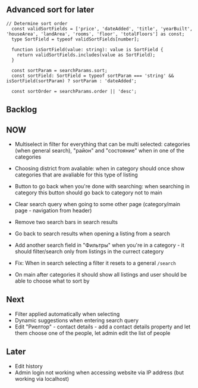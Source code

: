 ## Advanced sort for later

```
// Determine sort order
  const validSortFields = ['price', 'dateAdded', 'title', 'yearBuilt', 'houseArea', 'landArea', 'rooms', 'floor', 'totalFloors'] as const;
  type SortField = typeof validSortFields[number];

  function isSortField(value: string): value is SortField {
    return validSortFields.includes(value as SortField);
  }

  const sortParam = searchParams.sort;
  const sortField: SortField = typeof sortParam === 'string' && isSortField(sortParam) ? sortParam : 'dateAdded';

  const sortOrder = searchParams.order || 'desc';
```


## Backlog



## NOW

- Multiselect in filter for everything that can be multi selected: categories (when general search), "район" and "состояние" when in one of the categories

- Choosing district from avaliable: when in category should once show categories that are avaliable for this type of listing
- Button to go back when you're done with searching: when searching in category this button should go back to category not to main
- Clear search query when going to some other page (category/main page - navigation from header)

- Remove two search bars in search results
- Go back to search results when opening a listing from a search
- Add another search field in "Фильтры" when you're in a category - it should filter/search only from listings in the currect category

- Fix: When in search selecting a filter it resets to a general `/search` 

- On main after categories it should show all listings and user should be able to choose what to sort by

## Next

- Filter applied automatically when selecting
- Dynamic suggestions when entering search query
- Edit "Риелтор" - contact details - add a contact details property and let them choose one of the people, let admin edit the list of people


## Later

- Edit history
- Admin login not working when accessing website via IP address (but working via localhost)